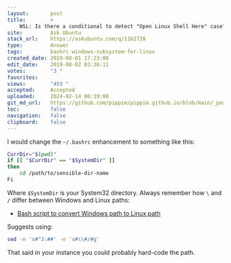 ```yaml
---
layout:       post
title:        >
    WSL: Is there a conditional to detect "Open Linux Shell Here" case?
site:         Ask Ubuntu
stack_url:    https://askubuntu.com/q/1162728
type:         Answer
tags:         bashrc windows-subsystem-for-linux
created_date: 2019-08-01 17:23:00
edit_date:    2019-08-02 03:36:11
votes:        "3 "
favorites:    
views:        "453 "
accepted:     Accepted
uploaded:     2024-02-14 06:19:08
git_md_url:   https://github.com/pippim/pippim.github.io/blob/main/_posts/2019/2019-08-01-WSL_-Is-there-a-conditional-to-detect-_Open-Linux-Shell-Here_-case_.md
toc:          false
navigation:   false
clipboard:    false
---
```




I would change the `~/.bashrc` enhancement to something like this:

``` bash
CurrDir="$(pwd)"
if [[ "$CurrDir" == "$SystemDir" ]]
then
    cd /path/to/sensible-dir-name
Fi
```

Where `$SystemDir` is your System32 directory. Always remember how `\` and `/` differ between Windows and Linux paths:

- [Bash script to convert Windows path to Linux path][1]

Suggests using:

``` bash
sed -e 's#^J:##' -e 's#\\#/#g'
```

That said in your instance you could probably hard-code the path.

  [1]: https://stackoverflow.com/questions/19999562/bash-script-to-convert-windows-path-to-linux-path

